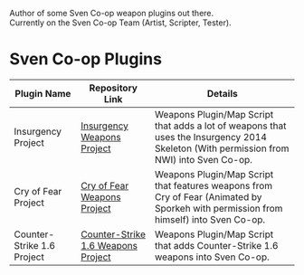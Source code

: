 Author of some Sven Co-op weapon plugins out there.  
Currently on the Sven Co-op Team (Artist, Scripter, Tester).  

# Sven Co-op Plugins

| Plugin Name | Repository Link | Details |
| --- | --- | --- |
| Insurgency Project | [Insurgency Weapons Project](https://github.com/KernCore91/-SC-Insurgency-Weapons-Project) | Weapons Plugin/Map Script that adds a lot of weapons that uses the Insurgency 2014 Skeleton (With permission from NWI) into Sven Co-op. |
| Cry of Fear Project | [Cry of Fear Weapons Project](https://github.com/KernCore91/-SC-Cry-of-Fear-Weapons-Project) | Weapons Plugin/Map Script that features weapons from Cry of Fear (Animated by Sporkeh with permission from himself) into Sven Co-op. |
| Counter-Strike 1.6 Project | [Counter-Strike 1.6 Weapons Project](https://github.com/KernCore91/-SC-Counter-Strike-1.6-Weapons-Project) | Weapons Plugin/Map Script that adds Counter-Strike 1.6 weapons into Sven Co-op. |
